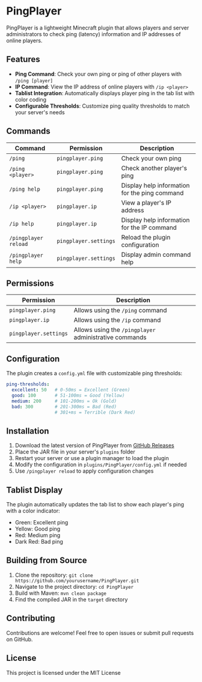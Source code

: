 # PingPlayer

PingPlayer is a lightweight Minecraft plugin that allows players and server administrators to check ping (latency) information and IP addresses of online players.

## Features

- **Ping Command**: Check your own ping or ping of other players with `/ping [player]`
- **IP Command**: View the IP address of online players with `/ip <player>`
- **Tablist Integration**: Automatically displays player ping in the tab list with color coding
- **Configurable Thresholds**: Customize ping quality thresholds to match your server's needs

## Commands

| Command | Permission | Description |
|---------|------------|-------------|
| `/ping` | `pingplayer.ping` | Check your own ping |
| `/ping <player>` | `pingplayer.ping` | Check another player's ping |
| `/ping help` | `pingplayer.ping` | Display help information for the ping command |
| `/ip <player>` | `pingplayer.ip` | View a player's IP address |
| `/ip help` | `pingplayer.ip` | Display help information for the IP command |
| `/pingplayer reload` | `pingplayer.settings` | Reload the plugin configuration |
| `/pingplayer help` | `pingplayer.settings` | Display admin command help |

## Permissions

| Permission | Description |
|------------|-------------|
| `pingplayer.ping` | Allows using the `/ping` command |
| `pingplayer.ip` | Allows using the `/ip` command |
| `pingplayer.settings` | Allows using the `/pingplayer` administrative commands |

## Configuration

The plugin creates a `config.yml` file with customizable ping thresholds:

```yaml
ping-thresholds:
  excellent: 50   # 0-50ms = Excellent (Green)
  good: 100       # 51-100ms = Good (Yellow)
  medium: 200     # 101-200ms = Ok (Gold)
  bad: 300        # 201-300ms = Bad (Red)
                  # 301+ms = Terrible (Dark Red)
```

## Installation

1. Download the latest version of PingPlayer from [GitHub Releases](https://github.com/yourusername/PingPlayer/releases)
2. Place the JAR file in your server's `plugins` folder
3. Restart your server or use a plugin manager to load the plugin
4. Modify the configuration in `plugins/PingPlayer/config.yml` if needed
5. Use `/pingplayer reload` to apply configuration changes

## Tablist Display

The plugin automatically updates the tab list to show each player's ping with a color indicator:
- Green: Excellent ping
- Yellow: Good ping
- Red: Medium ping
- Dark Red: Bad ping

## Building from Source

1. Clone the repository: `git clone https://github.com/yourusername/PingPlayer.git`
2. Navigate to the project directory: `cd PingPlayer`
3. Build with Maven: `mvn clean package`
4. Find the compiled JAR in the `target` directory

## Contributing

Contributions are welcome! Feel free to open issues or submit pull requests on GitHub.

## License
This project is licensed under the MIT License
